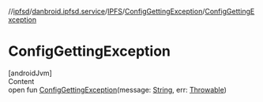 //[ipfsd](../../../index.md)/[danbroid.ipfsd.service](../../index.md)/[IPFS](../index.md)/[ConfigGettingException](index.md)/[ConfigGettingException](-config-getting-exception.md)



# ConfigGettingException  
[androidJvm]  
Content  
open fun [ConfigGettingException](-config-getting-exception.md)(message: [String](https://docs.oracle.com/javase/8/docs/api/java/lang/String.html), err: [Throwable](https://docs.oracle.com/javase/8/docs/api/java/lang/Throwable.html))  



